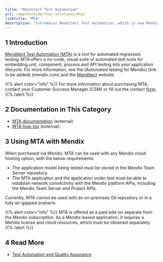 ```yaml
---
title: "Menditect Test Automation"
url: /appstore/partner-solutions/mta/
linktitle: "MTA"
description: "Introduces Menditect Test Automation, which is new Mendix partner for automated testing."
---
```


## 1 Introduction

[Menditect Test Automation (MTA)](https://marketplace.mendix.com/link/component/120116) is a tool for automated regression testing. MTA offers a no-code, visual suite of automated test tools for embedding unit, component, process and API testing into your application lifecycle. For more information, see the [Automated testing for Mendix] (link to be added) (mendix.com) and the [Menditect](https://menditect.com/) website. 

{{% alert color="info" %}}
For more information about purchasing MTA, contact your Customer Success Manager (CSM) or fill out the contact [form](https://www.mendix.com/contact-us/#contactform). 
{{% /alert %}}

## 2 Documentation in This Category

* [MTA documentation](https://documentation.menditect.com/) (external) 
* [MTA how-tos](https://documentation.menditect.com/additional/howtos) (external) 

## 3 Using MTA with Mendix

When purchased via Mendix, MTA can be used with any Mendix cloud hosting option, with the below requirements:

* The application model being tested must be stored in the Mendix Team Server repository. 
* The MTA application and the application under test must be able to establish network connectivity with the Mendix platform APIs, including the Mendix Team Server and Project APIs.

Currently, MTA cannot be used with an on-premises Git repository or in a fully air-gapped scenario.

{{% alert color="info" %}}
MTA is offered as a paid add-on separate from the Mendix subscription. As a Mendix-based application, it requires a Mendix license and cloud resources, which must be obtained separately.
{{% /alert %}}

## 4 Read More

* [Test Automation and Quality Assurance](https://www.mendix.com/evaluation-guide/app-lifecycle/test-automation-quality-assurance/)
